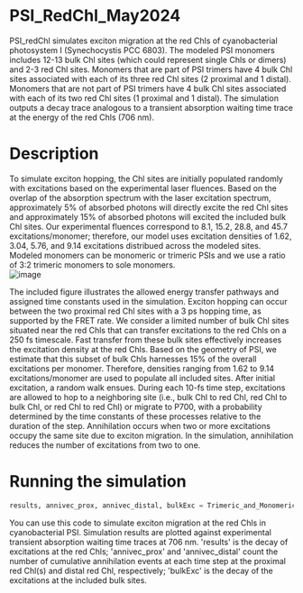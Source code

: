 # PSI_RedChl_May2024
PSI_redChl simulates exciton migration at the red Chls of cyanobacterial photosystem I (Synechocystis PCC 6803). The modeled PSI monomers includes 12-13 bulk Chl sites (which could represent single Chls or dimers) and 2-3 red Chl sites. Monomers that are part of PSI trimers have 4 bulk Chl sites associated with each of its three red Chl sites (2 proximal and 1 distal). Monomers that are not part of PSI trimers have 4 bulk Chl sites associated with each of its two red Chl sites (1 proximal and 1 distal). The simulation outputs a decay trace analogous to a transient absorption waiting time trace at the energy of the red Chls (706 nm).

# Description
To simulate exciton hopping, the Chl sites are initially populated randomly with excitations based on the experimental laser fluences. Based on the overlap of the absorption spectrum with the laser excitation spectrum, approximately 5% of absorbed photons will directly excite the red Chl sites and approximately 15% of absorbed photons will excited the included bulk Chl sites. Our experimental fluences correspond to 8.1, 15.2, 28.8, and 45.7 excitations/monomer; therefore, our model uses excitation densities of 1.62, 3.04, 5.76, and 9.14 excitations distribued across the modeled sites. Modeled monomers can be monomeric or trimeric PSIs and we use a ratio of 3:2 trimeric monomers to sole monomers.  
![image](https://github.com/SohailLab/PSI_RedChl_May2024/assets/117678237/911933e1-9d70-4632-be97-266130ed28ec)


The included figure illustrates the allowed energy transfer pathways and assigned time constants used in the simulation. Exciton hopping can occur between the two proximal red Chl sites with a 3 ps hopping time, as supported by the FRET rate. We consider a limited number of bulk Chl sites situated near the red Chls that can transfer excitations to the red Chls on a 250 fs timescale. Fast transfer from these bulk sites effectively increases the excitation density at the red Chls. Based on the geometry of PSI, we estimate that this subset of bulk Chls harnesses 15% of the overall excitations per monomer. Therefore, densities ranging from 1.62 to 9.14 excitations/monomer are used to populate all included sites. After initial excitation, a random walk ensues. During each 10-fs time step, excitations are allowed to hop to a neighboring site (i.e., bulk Chl to red Chl, red Chl to bulk Chl, or red Chl to red Chl) or migrate to P700, with a probability determined by the time constants of these processes relative to the duration of the step. Annihilation occurs when two or more excitations occupy the same site due to exciton migration. In the simulation, annihilation reduces the number of excitations from two to one. 

# Running the simulation
```Python
results, annivec_prox, annivec_distal, bulkExc = Trimeric_and_Monomeric_PSI_monomersREV([8.1,15.2,28.8,45.7],80, 5000, 0.125,3.2, 1000, 0.6,0.05, 0.15 )
```

You can use this code to simulate exciton migration at the red Chls in cyanobacterial PSI. Simulation results are plotted against experimental transient absorption waiting time traces at 706 nm. 'results' is the decay of excitations at the red Chls; 'annivec_prox' and 'annivec_distal' count the number of cumulative annihilation events at each time step at the proximal red Chl(s) and distal red Chl, respectively; 'bulkExc' is the decay of the excitations at the included bulk sites.  
